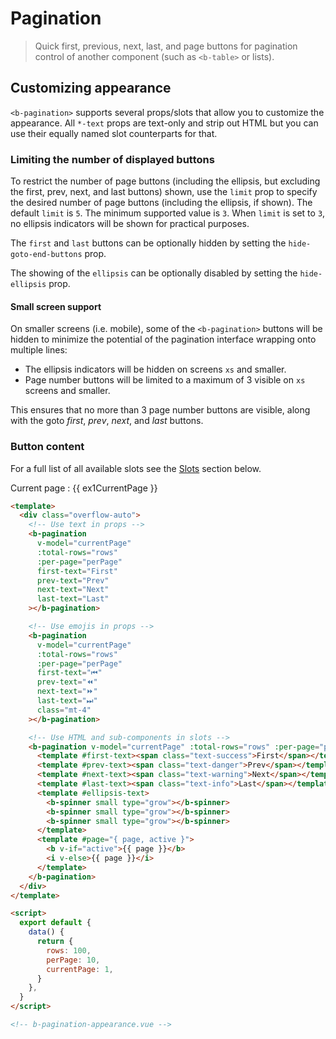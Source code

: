 # Pagination

> Quick first, previous, next, last, and page buttons for pagination control of another component
> (such as `<b-table>` or lists).

## Customizing appearance

`<b-pagination>` supports several props/slots that allow you to customize the appearance. All
`*-text` props are text-only and strip out HTML but you can use their equally named slot
counterparts for that.

### Limiting the number of displayed buttons

To restrict the number of page buttons (including the ellipsis, but excluding the first, prev, next,
and last buttons) shown, use the `limit` prop to specify the desired number of page buttons
(including the ellipsis, if shown). The default `limit` is `5`. The minimum supported value is `3`.
When `limit` is set to `3`, no ellipsis indicators will be shown for practical purposes.

The `first` and `last` buttons can be optionally hidden by setting the `hide-goto-end-buttons` prop.

The showing of the `ellipsis` can be optionally disabled by setting the `hide-ellipsis` prop.

#### Small screen support

On smaller screens (i.e. mobile), some of the `<b-pagination>` buttons will be hidden to minimize
the potential of the pagination interface wrapping onto multiple lines:

- The ellipsis indicators will be hidden on screens `xs` and smaller.
- Page number buttons will be limited to a maximum of 3 visible on `xs` screens and smaller.

This ensures that no more than 3 page number buttons are visible, along with the goto _first_,
_prev_, _next_, and _last_ buttons.

### Button content

For a full list of all available slots see the [Slots](#comp-ref-b-pagination-slots) section below.

<ClientOnly>
  <b-card>
  <div class="overflow-auto py-2">
    <!-- Use text in props -->
    <b-pagination
      v-model="ex1CurrentPage"
      :total-rows="ex1Rows"
      :per-page="ex1PerPage"
      first-text="First"
      prev-text="Prev"
      next-text="Next"
      last-text="Last"
    ></b-pagination>
    <!-- Use emojis in props -->
    <b-pagination
      v-model="ex1CurrentPage"
      :total-rows="ex1Rows"
      :per-page="ex1PerPage"
      first-text="⏮"
      prev-text="⏪"
      next-text="⏩"
      last-text="⏭"
      class="mt-4"
    ></b-pagination>
    <!-- Use HTML and sub-components in slots -->
    <b-pagination v-model="ex1CurrentPage" :total-rows="ex1Rows" :per-page="ex1PerPage" class="mt-4">
      <template #first-text><span class="text-success">First</span></template>
      <template #prev-text><span class="text-danger">Prev</span></template>
      <template #next-text><span class="text-warning">Next</span></template>
      <template #last-text><span class="text-info">Last</span></template>
      <template #ellipsis-text>
        <b-spinner small type="grow"></b-spinner>
        <b-spinner small type="grow"></b-spinner>
        <b-spinner small type="grow"></b-spinner>
      </template>
      <template #page="{ page, active }">
        <b v-if="active">{{ page }}</b>
        <i v-else>{{ page }}</i>
      </template>
    </b-pagination>
    Current page : {{ ex1CurrentPage }}
  </div>  
  </b-card>
</ClientOnly>

```html
<template>
  <div class="overflow-auto">
    <!-- Use text in props -->
    <b-pagination
      v-model="currentPage"
      :total-rows="rows"
      :per-page="perPage"
      first-text="First"
      prev-text="Prev"
      next-text="Next"
      last-text="Last"
    ></b-pagination>

    <!-- Use emojis in props -->
    <b-pagination
      v-model="currentPage"
      :total-rows="rows"
      :per-page="perPage"
      first-text="⏮"
      prev-text="⏪"
      next-text="⏩"
      last-text="⏭"
      class="mt-4"
    ></b-pagination>

    <!-- Use HTML and sub-components in slots -->
    <b-pagination v-model="currentPage" :total-rows="rows" :per-page="perPage" class="mt-4">
      <template #first-text><span class="text-success">First</span></template>
      <template #prev-text><span class="text-danger">Prev</span></template>
      <template #next-text><span class="text-warning">Next</span></template>
      <template #last-text><span class="text-info">Last</span></template>
      <template #ellipsis-text>
        <b-spinner small type="grow"></b-spinner>
        <b-spinner small type="grow"></b-spinner>
        <b-spinner small type="grow"></b-spinner>
      </template>
      <template #page="{ page, active }">
        <b v-if="active">{{ page }}</b>
        <i v-else>{{ page }}</i>
      </template>
    </b-pagination>
  </div>
</template>

<script>
  export default {
    data() {
      return {
        rows: 100,
        perPage: 10,
        currentPage: 1,
      }
    },
  }
</script>

<!-- b-pagination-appearance.vue -->
```

<script lang='ts' setup>
  import {ref, computed} from 'vue'

  const ex1CurrentPage = ref(1);
  const ex1PerPage = ref(10);
  const ex1Rows = ref(100);
</script>
